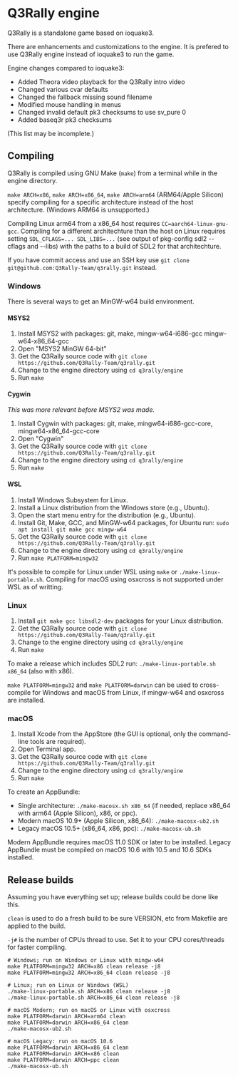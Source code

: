 Q3Rally engine
==============

Q3Rally is a standalone game based on ioquake3.

There are enhancements and customizations to the engine. It is prefered to use Q3Rally engine instead of ioquake3 to run the game.

Engine changes compared to ioquake3:

- Added Theora video playback for the Q3Rally intro video
- Changed various cvar defaults
- Changed the fallback missing sound filename
- Modified mouse handling in menus
- Changed invalid default pk3 checksums to use sv_pure 0
- Added baseq3r pk3 checksums

(This list may be incomplete.)

## Compiling
Q3Rally is compiled using GNU Make (`make`) from a terminal while in the engine directory.

`make ARCH=x86`, `make ARCH=x86_64`, `make ARCH=arm64` (ARM64/Apple Silicon) specify compiling for a specific architecture instead of the host architecture. (Windows ARM64 is unsupported.)

Compiling Linux arm64 from a x86\_64 host requires `CC=aarch64-linux-gnu-gcc`. Compiling for a different architechture than the host on Linux requires setting `SDL_CFLAGS=... SDL_LIBS=...` (see output of pkg-config sdl2 --cflags and --libs) with the paths to a build of SDL2 for that architechture.

If you have commit access and use an SSH key use `git clone git@github.com:Q3Rally-Team/q3rally.git` instead.

### Windows
There is several ways to get an MinGW-w64 build environment.

#### MSYS2
1. Install MSYS2 with packages: git, make, mingw-w64-i686-gcc mingw-w64-x86_64-gcc
2. Open "MSYS2 MinGW 64-bit"
3. Get the Q3Rally source code with `git clone https://github.com/Q3Rally-Team/q3rally.git`
4. Change to the engine directory using `cd q3rally/engine`
5. Run `make`

#### Cygwin
_This was more relevant before MSYS2 was made._
1. Install Cygwin with packages: git, make, mingw64-i686-gcc-core, mingw64-x86_64-gcc-core
2. Open "Cygwin"
3. Get the Q3Rally source code with `git clone https://github.com/Q3Rally-Team/q3rally.git`
4. Change to the engine directory using `cd q3rally/engine`
5. Run `make`

#### WSL
1. Install Windows Subsystem for Linux.
2. Install a Linux distribution from the Windows store (e.g., Ubuntu).
3. Open the start menu entry for the distribution (e.g., Ubuntu).
4. Install Git, Make, GCC, and MinGW-w64 packages, for Ubuntu run: `sudo apt install git make gcc mingw-w64`
5. Get the Q3Rally source code with `git clone https://github.com/Q3Rally-Team/q3rally.git`
6. Change to the engine directory using `cd q3rally/engine`
7. Run `make PLATFORM=mingw32`

It's possible to compile for Linux under WSL using `make` or `./make-linux-portable.sh`. Compiling for macOS using osxcross is not supported under WSL as of writting.

### Linux
1. Install `git make gcc libsdl2-dev` packages for your Linux distribution.
2. Get the Q3Rally source code with `git clone https://github.com/Q3Rally-Team/q3rally.git`
3. Change to the engine directory using `cd q3rally/engine`
4. Run `make`

To make a release which includes SDL2 run: `./make-linux-portable.sh x86_64` (also with x86).

`make PLATFORM=mingw32` and `make PLATFORM=darwin` can be used to cross-compile for Windows and macOS from Linux, if mingw-w64 and osxcross are installed.

### macOS
1. Install Xcode from the AppStore (the GUI is optional, only the command-line tools are required).
2. Open Terminal app.
3. Get the Q3Rally source code with `git clone https://github.com/Q3Rally-Team/q3rally.git`
4. Change to the engine directory using `cd q3rally/engine`
5. Run `make`

To create an AppBundle:
* Single architecture: `./make-macosx.sh x86_64` (if needed, replace x86\_64 with arm64 (Apple Silicon), x86, or ppc).
* Modern macOS 10.9+ (Apple Silicon, x86_64): `./make-macosx-ub2.sh`
* Legacy macOS 10.5+ (x86_64, x86, ppc): `./make-macosx-ub.sh`

Modern AppBundle requires macOS 11.0 SDK or later to be installed. Legacy AppBundle must be compiled on macOS 10.6 with 10.5 and 10.6 SDKs installed.

## Release builds
Assuming you have everything set up; release builds could be done like this.

`clean` is used to do a fresh build to be sure VERSION, etc from Makefile are applied to the build.

`-j#` is the number of CPUs thread to use. Set it to your CPU cores/threads for faster compiling.

```
# Windows; run on Windows or Linux with mingw-w64
make PLATFORM=mingw32 ARCH=x86 clean release -j8
make PLATFORM=mingw32 ARCH=x86_64 clean release -j8

# Linux; run on Linux or Windows (WSL)
./make-linux-portable.sh ARCH=x86 clean release -j8
./make-linux-portable.sh ARCH=x86_64 clean release -j8

# macOS Modern; run on macOS or Linux with osxcross
make PLATFORM=darwin ARCH=arm64 clean
make PLATFORM=darwin ARCH=x86_64 clean
./make-macosx-ub2.sh

# macOS Legacy: run on macOS 10.6
make PLATFORM=darwin ARCH=x86_64 clean
make PLATFORM=darwin ARCH=x86 clean
make PLATFORM=darwin ARCH=ppc clean
./make-macosx-ub.sh
```
